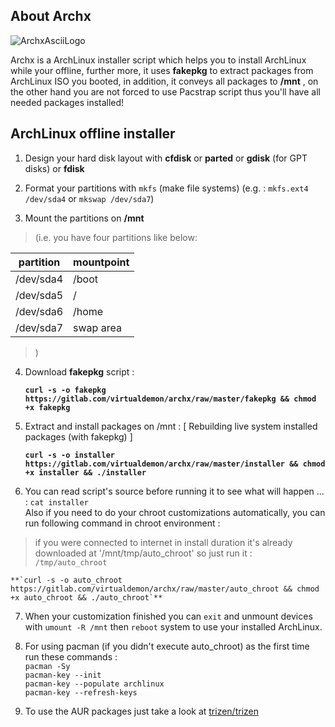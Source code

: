 ## About Archx
![ArchxAsciiLogo](https://gitlab.com/virtualdemon/archx/raw/master/screenshot/screenshot.png)

Archx is a ArchLinux installer script which helps you to install ArchLinux while your offline, further more, it uses **fakepkg** to extract packages from ArchLinux ISO you booted, in addition, it conveys all packages to **/mnt** , on the other hand you are not forced to use Pacstrap script thus you'll have all needed packages installed!

## ArchLinux offline installer

 1. Design your hard disk layout with **cfdisk** or **parted** or **gdisk** (for GPT disks) or **fdisk**

 2. Format your partitions with `mkfs` (make file systems) (e.g. : `mkfs.ext4 /dev/sda4` or `mkswap /dev/sda7`)

 3. Mount the partitions on **/mnt** 
> (i.e. you have four partitions like below:

|partition|mountpoint|
|--|--|
|/dev/sda4|/boot|
|/dev/sda5|/|
|/dev/sda6|/home|
|/dev/sda7|swap area|
    

> )

4. Download **fakepkg** script :
    
    **`curl -s -o fakepkg https://gitlab.com/virtualdemon/archx/raw/master/fakepkg && chmod +x fakepkg`** 

5. Extract and install packages on /mnt : [ Rebuilding live system installed packages (with fakepkg) ]
    
    **`curl -s -o installer https://gitlab.com/virtualdemon/archx/raw/master/installer && chmod +x installer && ./installer`**  

6. You can read script's source before running it to see what will happen ... : `cat installer`  
Also if you need to do your chroot customizations automatically, you can run following command in chroot environment :
> if you were connected to internet in install duration it's already downloaded at '/mnt/tmp/auto_chroot' so just run it : `/tmp/auto_chroot`

    **`curl -s -o auto_chroot https://gitlab.com/virtualdemon/archx/raw/master/auto_chroot && chmod +x auto_chroot && ./auto_chroot`**

7. When your customization finished you can `exit` and unmount devices with `umount -R /mnt` then `reboot` system to use your installed ArchLinux.

8. For using pacman (if you didn't execute auto_chroot) as the first time run these commands :  
`pacman -Sy`  
`pacman-key --init`  
`pacman-key --populate archlinux`  
`pacman-key --refresh-keys`

9. To use the AUR packages just take a look at [trizen/trizen](https://github.com/trizen/trizen)
